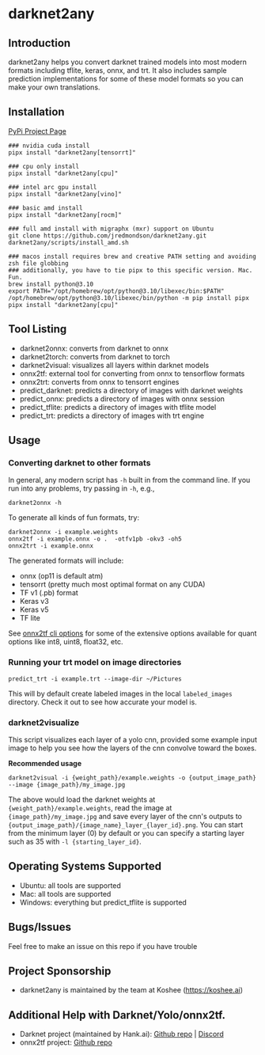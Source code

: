# darknet2any

## Introduction

darknet2any helps you convert darknet trained models into most modern
formats including tflite, keras, onnx, and trt. It also includes sample
prediction implementations for some of these model formats so you can
make your own translations.

## Installation

[PyPi Project Page](https://pypi.org/project/darknet2any/)   
```
### nvidia cuda install
pipx install "darknet2any[tensorrt]"

### cpu only install
pipx install "darknet2any[cpu]"

### intel arc gpu install
pipx install "darknet2any[vino]"

### basic amd install
pipx install "darknet2any[rocm]"

### full amd install with migraphx (mxr) support on Ubuntu
git clone https://github.com/jredmondson/darknet2any.git
darknet2any/scripts/install_amd.sh

### macos install requires brew and creative PATH setting and avoiding zsh file globbing
### additionally, you have to tie pipx to this specific version. Mac. Fun.
brew install python@3.10
export PATH="/opt/homebrew/opt/python@3.10/libexec/bin:$PATH"
/opt/homebrew/opt/python@3.10/libexec/bin/python -m pip install pipx
pipx install "darknet2any[cpu]"
```

## Tool Listing

* darknet2onnx: converts from darknet to onnx
* darknet2torch: converts from darknet to torch
* darknet2visual: visualizes all layers within darknet models
* onnx2tf: external tool for converting from onnx to tensorflow formats
* onnx2trt: converts from onnx to tensorrt engines
* predict_darknet: predicts a directory of images with darknet weights
* predict_onnx: predicts a directory of images with onnx session
* predict_tflite: predicts a directory of images with tflite model
* predict_trt: predicts a directory of images with trt engine


## Usage

### Converting darknet to other formats

In general, any modern script has `-h` built in from the command line. If
you run into any problems, try passing in `-h`, e.g.,

```
darknet2onnx -h
```

To generate all kinds of fun formats, try:   

```
darknet2onnx -i example.weights
onnx2tf -i example.onnx -o .  -otfv1pb -okv3 -oh5
onnx2trt -i example.onnx
```

The generated formats will include:   
* onnx (op11 is default atm)
* tensorrt (pretty much most optimal format on any CUDA)
* TF v1 (.pb) format
* Keras v3
* Keras v5
* TF lite

See [onnx2tf cli options](https://github.com/PINTO0309/onnx2tf?tab=readme-ov-file#cli-parameter)
for some of the extensive options available for quant options like int8, uint8, float32, etc.

### Running your trt model on image directories

```
predict_trt -i example.trt --image-dir ~/Pictures
```

This will by default create labeled images in the local `labeled_images` directory.
Check it out to see how accurate your model is.

### darknet2visualize

This script visualizes each layer of a yolo cnn, provided some example input
image to help you see how the layers of the cnn convolve toward the boxes.

**Recommended usage**
```
darknet2visual -i {weight_path}/example.weights -o {output_image_path} --image {image_path}/my_image.jpg
```

The above would load the darknet weights at `{weight_path}/example.weights`, read the image at `{image_path}/my_image.jpg`
and save every layer of the cnn's outputs to `{output_image_path}/{image_name}_layer_{layer_id}.png`. You can start from
the minimum layer (0) by default or you can specify a starting layer such as 35 with `-l {starting_layer_id}`.

## Operating Systems Supported

* Ubuntu: all tools are supported
* Mac: all tools are supported
* Windows: everything but predict_tflite is supported

## Bugs/Issues

Feel free to make an issue on this repo if you have trouble

## Project Sponsorship

* darknet2any is maintained by the team at Koshee (https://koshee.ai)

## Additional Help with Darknet/Yolo/onnx2tf.

* Darknet project (maintained by Hank.ai): [Github repo](https://github.com/hank-ai/darknet) | [Discord](https://discord.gg/zSq8rtW)
* onnx2tf project: [Github repo](https://github.com/PINTO0309/onnx2tf)

